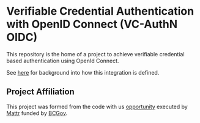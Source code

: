 # Verifiable Credential Authentication with OpenID Connect (VC-AuthN OIDC)

This repository is the home of a project to achieve verifiable credential based authentication using OpenId Connect.

See [here](/docs/README.md) for background into how this integration is defined.

## Project Affiliation

This project was formed from the code with us [opportunity](https://www.bcdevexchange.org/opportunities/cwu/opp-create-a-red-hat-keycloak-identity-provider--idp--capable-of-processing-verifiable-credentials-using-decentralized-identity-technology-created-by-bc-gov-to-authorize-access-to-a-bc-government-digital-service-) executed by [Mattr](https://mattr.global) funded by [BCGov](https://www2.gov.bc.ca/).

